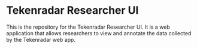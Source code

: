 # Tekenradar Researcher UI

This is the repository for the Tekenradar Researcher UI. It is a web application that allows researchers to view and annotate the data collected by the Tekenradar web app.

